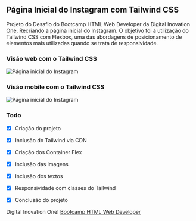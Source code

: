 ## Página Inicial do Instagram com Tailwind CSS

Projeto do Desafio do  Bootcamp HTML Web Developer da Digital Inovation One, Recriando a página inicial do Instagram. O objetivo foi a utilização do Tailwind CSS com Flexbox, uma das abordagens de posicionamento de elementos mais utilizadas quando se trata de responsividade. 

### Visão web com o Tailwind CSS

![Página inicial do Instagram](https://github.com/joaopaulomirandamatias/Pagina-Inicial-do-Instagram/blob/main/img/intagram01.png?raw=true)


### Visão mobile com o Tailwind CSS

![Página inicial do Instagram](https://github.com/joaopaulomirandamatias/Pagina-Inicial-do-Instagram/blob/main/img/intagram02.png?raw=true)


### Todo

- [x] Criação do projeto 
- [x] Inclusão do Tailwind via CDN
- [x] Criação dos Container Flex
- [x] Inclusão das imagens
- [x] Inclusão dos textos
- [x] Responsividade com classes do Tailwind
- [x] Conclusão do projeto


Digital Inovation One!
[Bootcamp HTML Web Developer](https://web.dio.me/track/html-web-developer)
